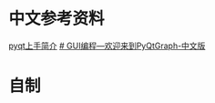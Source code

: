 # 中文参考资料
[pyqt上手简介](https://zhuanlan.zhihu.com/p/75671520)
[# GUI编程—欢迎来到PyQtGraph-中文版](https://blog.csdn.net/qq_41590417/article/details/80277241)

# 自制